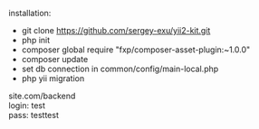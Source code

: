 installation:
    <ul>
        <li>git clone https://github.com/sergey-exu/yii2-kit.git</li>
        <li>php init</li>
        <li>composer global require "fxp/composer-asset-plugin:~1.0.0"</li>
        <li>composer update</li>
        <li>set db connection in common/config/main-local.php</li>
        <li>php yii migration</li>
    </ul>    
        
site.com/backend<br/>
        login: test<Br/>
        pass: testtest
    
